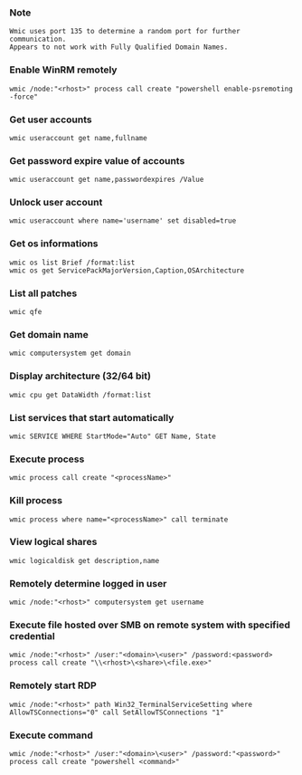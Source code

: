 ### Note
```
Wmic uses port 135 to determine a random port for further communication.
Appears to not work with Fully Qualified Domain Names.
```

### Enable WinRM remotely
```
wmic /node:"<rhost>" process call create "powershell enable-psremoting -force"
```

### Get user accounts
```
wmic useraccount get name,fullname
```

### Get password expire value of accounts
```
wmic useraccount get name,passwordexpires /Value
```

### Unlock user account
```
wmic useraccount where name='username' set disabled=true
```

### Get os informations
```
wmic os list Brief /format:list
wmic os get ServicePackMajorVersion,Caption,OSArchitecture
```

### List all patches
```
wmic qfe
```

### Get domain name
```
wmic computersystem get domain
```

### Display architecture (32/64 bit)
```
wmic cpu get DataWidth /format:list
```

### List services that start automatically
```
wmic SERVICE WHERE StartMode="Auto" GET Name, State
```

### Execute process
```
wmic process call create "<processName>"
```

### Kill process
```
wmic process where name="<processName>" call terminate
```

### View logical shares
```
wmic logicaldisk get description,name
```

### Remotely determine logged in user
```
wmic /node:"<rhost>" computersystem get username
```

### Execute file hosted over SMB on remote system with specified credential
```
wmic /node:"<rhost>" /user:"<domain>\<user>" /password:<password> process call create "\\<rhost>\<share>\<file.exe>"
```

### Remotely start RDP
```
wmic /node:"<rhost>" path Win32_TerminalServiceSetting where AllowTSConnections="0" call SetAllowTSConnections "1"
```

### Execute command
```
wmic /node:"<rhost>" /user:"<domain>\<user>" /password:"<password>" process call create "powershell <command>"
```

